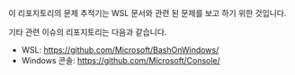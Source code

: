 이 리포지토리의 문제 추적기는 WSL 문서와 관련 된 문제를 보고 하기 위한 것입니다.

기타 관련 이슈의 리포지토리는 다음과 같습니다.

* WSL: https://github.com/Microsoft/BashOnWindows/
* Windows 콘솔: https://github.com/Microsoft/Console/
